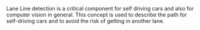 Lane Line detection is a critical component for self driving cars and also for computer vision in general. 
This concept is used to describe the path for self-driving cars and to avoid the risk of getting in another lane.

